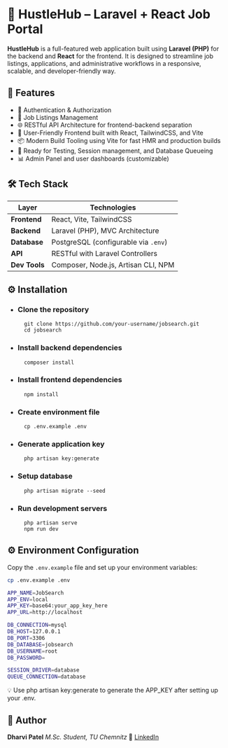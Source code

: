 # 💼 HustleHub – Laravel + React Job Portal
**HustleHub** is a full-featured web application built using **Laravel (PHP)** for the backend and **React** for the frontend. It is designed to streamline job listings, applications, and administrative workflows in a responsive, scalable, and developer-friendly way.

## 🚀 Features
- 🔐 Authentication & Authorization
- 📝 Job Listings Management
- 🌐 RESTful API Architecture for frontend-backend separation
- 💬 User-Friendly Frontend built with React, TailwindCSS, and Vite
- 📦 Modern Build Tooling using Vite for fast HMR and production builds
- 🧪 Ready for Testing, Session management, and Database Queueing
- 📊 Admin Panel and user dashboards (customizable)

## 🛠️ Tech Stack

| Layer        | Technologies                                                 |
|-----------   |--------------------------------------------------------------|
| **Frontend** | React, Vite, TailwindCSS                                     |
| **Backend**  | Laravel (PHP), MVC Architecture                              |
| **Database** | PostgreSQL (configurable via `.env`)                         |
| **API**      | RESTful with Laravel Controllers                             |
| **Dev Tools**| Composer, Node.js, Artisan CLI, NPM                          |

## ⚙️ Installation
- ### Clone the repository
        git clone https://github.com/your-username/jobsearch.git
        cd jobsearch
- ### Install backend dependencies
        composer install
- ### Install frontend dependencies
        npm install
- ### Create environment file
        cp .env.example .env
- ### Generate application key
        php artisan key:generate
- ### Setup database
        php artisan migrate --seed
- ### Run development servers
        php artisan serve
        npm run dev

## ⚙️ Environment Configuration

Copy the `.env.example` file and set up your environment variables:

```bash
cp .env.example .env

APP_NAME=JobSearch
APP_ENV=local
APP_KEY=base64:your_app_key_here
APP_URL=http://localhost

DB_CONNECTION=mysql
DB_HOST=127.0.0.1
DB_PORT=3306
DB_DATABASE=jobsearch
DB_USERNAME=root
DB_PASSWORD=

SESSION_DRIVER=database
QUEUE_CONNECTION=database
```

💡 Use php artisan key:generate to generate the APP_KEY after setting up your .env.

## 🧠 Author
**Dharvi Patel**
_M.Sc. Student, TU Chemnitz_
🔗 [LinkedIn](www.linkedin.com/in/dharvi-patel10)
